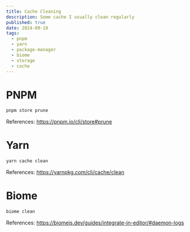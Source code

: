 ```yaml
---
title: Cache Cleaning
description: Some cache I usually clean regularly
published: true
date: 2024-09-10
tags:
  - pnpm
  - yarn
  - package-manager
  - biome
  - storage
  - cache
---
```


# PNPM

```bash
pnpm store prune
```

References: https://pnpm.io/cli/store#prune

# Yarn

```bash
yarn cache clean
```

References: https://yarnpkg.com/cli/cache/clean

# Biome

```bash
biome clean
```

References: https://biomejs.dev/guides/integrate-in-editor/#daemon-logs
